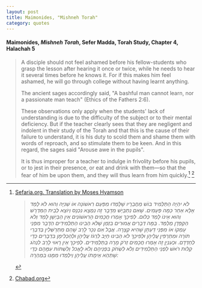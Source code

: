 ```yaml
---
layout: post
title: Maimonides, "Mishneh Torah"
category: quotes
---
```


#### Maimonides, *Mishneh Torah*, Sefer Madda, Torah Study, Chapter 4, Halachah 5

> A disciple should not feel ashamed before his fellow-students who grasp the lesson after hearing it once or twice, while he needs to hear it several times before he knows it. For if this makes him feel ashamed, he will go through college without having learnt anything.
>
> The ancient sages accordingly said, "A bashful man cannot learn, nor a passionate man teach" (Ethics of the Fathers 2:6).
>
> These observations only apply when the students' lack of understanding is due to the difficulty of the subject or to their mental deficiency. But if the teacher clearly sees that they are negligent and indolent in their study of the Torah and that this is the cause of their failure to understand, it is his duty to scold them and shame them with words of reproach, and so stimulate them to be keen. And in this regard, the sages said "Arouse awe in the pupils".
>
> It is thus improper for a teacher to indulge in frivolity before his pupils, or to jest in their presence, or eat and drink with them—so that the fear of him be upon them, and they will thus learn from him quickly.[^1] [^2]

[^1]: [Sefaria.org. Translation by Moses Hyamson](https://www.sefaria.org/Mishneh_Torah%2C_Torah_Study.1?ven=The_Mishneh_Torah_by_Maimonides._trans._by_Moses_Hyamson,_1937-1949&lang=en)  
    > *לֹא יִהְיֶה הַתַּלְמִיד בּוֹשׁ מֵחֲבֵרָיו שֶׁלָּמְדוּ מִפַּעַם רִאשׁוֹנָה אוֹ שְׁנִיָּה וְהוּא לֹא לָמַד אֶלָּא אַחַר כַּמָּה פְּעָמִים. שֶׁאִם נִתְבַּיֵּשׁ מִדָּבָר זֶה נִמְצָא נִכְנָס וְיוֹצֵא לְבֵית הַמִּדְרָשׁ וְהוּא אֵינוֹ לָמֵד כְּלוּם. לְפִיכָךְ אָמְרוּ חֲכָמִים הָרִאשׁוֹנִים אֵין הַבַּיְשָׁן לָמֵד וְלֹא הַקַּפְּדָן מְלַמֵּד. בַּמֶּה דְּבָרִים אֲמוּרִים בִּזְמַן שֶׁלֹּא הֵבִינוּ הַתַּלְמִידִים הַדָּבָר מִפְּנֵי עָמְקוֹ אוֹ מִפְּנֵי דַּעְתָּן שֶׁהִיא קְצָרָה. אֲבָל אִם נִכָּר לָרַב שֶׁהֵם מִתְרַשְּׁלִין בְּדִבְרֵי תּוֹרָה וּמִתְרַפִּין עֲלֵיהֶן וּלְפִיכָךְ לֹא הֵבִינוּ חַיָּב לִרְגֹז עֲלֵיהֶן וּלְהַכְלִימָן בִּדְבָרִים כְּדֵי לְחַדְּדָם. וּכְעִנְיָן זֶה אָמְרוּ חֲכָמִים זְרֹק מָרָה בַּתַּלְמִידִים. לְפִיכָךְ אֵין רָאוּי לָרַב לִנְהֹג קַלּוּת רֹאשׁ לִפְנֵי הַתַּלְמִידִים וְלֹא לִשְׂחֹק בִּפְנֵיהֶם וְלֹא לֶאֱכל וְלִשְׁתּוֹת עִמָּהֶם כְּדֵי שֶׁתְּהֵא אֵימָתוֹ עֲלֵיהֶן וְיִלְמְדוּ מִמֶּנּוּ בִּמְהֵרָה:*
    
[^2]: [Chabad.org](https://www.chabad.org/library/article_cdo/aid/910977/jewish/Talmud-Torah-Chapter-Four.htm)